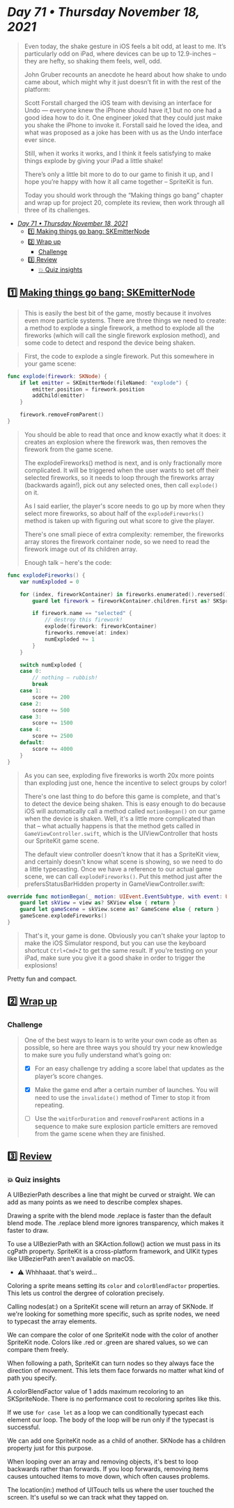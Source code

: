 # *Day 71 • Thursday November 18, 2021*

> Even today, the shake gesture in iOS feels a bit odd, at least to me. It’s particularly odd on iPad, where devices can be up to 12.9-inches – they are hefty, so shaking them feels, well, odd.
> 
> John Gruber recounts an anecdote he heard about how shake to undo came about, which might why it just doesn’t fit in with the rest of the platform:
> 
> Scott Forstall charged the iOS team with devising an interface for Undo — everyone knew the iPhone should have it,1 but no one had a good idea how to do it. One engineer joked that they could just make you shake the iPhone to invoke it. Forstall said he loved the idea, and what was proposed as a joke has been with us as the Undo interface ever since.
> 
> Still, when it works it works, and I think it feels satisfying to make things explode by giving your iPad a little shake!
> 
> There’s only a little bit more to do to our game to finish it up, and I hope you’re happy with how it all came together – SpriteKit is fun.
> 
> Today you should work through the “Making things go bang” chapter and wrap up for project 20, complete its review, then work through all three of its challenges.

- [*Day 71 • Thursday November 18, 2021*](#day-71--thursday-november-18-2021)
  - [:one:  Making things go bang: SKEmitterNode](#one--making-things-go-bang-skemitternode)
  - [:two:  Wrap up](#two--wrap-up)
    - [Challenge](#challenge)
  - [:three:  Review](#three--review)
    - [:boom: Quiz insights](#boom-quiz-insights)

## :one:  [Making things go bang: SKEmitterNode](https://www.hackingwithswift.com/read/20/4/making-things-go-bang-skemitternode) 

> This is easily the best bit of the game, mostly because it involves even more particle systems. There are three things we need to create: a method to explode a single firework, a method to explode all the fireworks (which will call the single firework explosion method), and some code to detect and respond the device being shaken.

> First, the code to explode a single firework. Put this somewhere in your game scene:

```swift
func explode(firework: SKNode) {
    if let emitter = SKEmitterNode(fileNamed: "explode") {
        emitter.position = firework.position
        addChild(emitter)
    }

    firework.removeFromParent()
}
```

> You should be able to read that once and know exactly what it does: it creates an explosion where the firework was, then removes the firework from the game scene.
> 
> The explodeFireworks() method is next, and is only fractionally more complicated. It will be triggered when the user wants to set off their selected fireworks, so it needs to loop through the fireworks array (backwards again!), pick out any selected ones, then call `explode()` on it.
> 
> As I said earlier, the player's score needs to go up by more when they select more fireworks, so about half of the `explodeFireworks()` method is taken up with figuring out what score to give the player.
> 
> There's one small piece of extra complexity: remember, the fireworks array stores the firework container node, so we need to read the firework image out of its children array.
> 
> Enough talk – here's the code:

```swift
func explodeFireworks() {
    var numExploded = 0

    for (index, fireworkContainer) in fireworks.enumerated().reversed() {
        guard let firework = fireworkContainer.children.first as? SKSpriteNode else { continue }

        if firework.name == "selected" {
            // destroy this firework!
            explode(firework: fireworkContainer)
            fireworks.remove(at: index)
            numExploded += 1
        }
    }

    switch numExploded {
    case 0:
        // nothing – rubbish!
        break
    case 1:
        score += 200
    case 2:
        score += 500
    case 3:
        score += 1500
    case 4:
        score += 2500
    default:
        score += 4000
    }
}
```

> As you can see, exploding five fireworks is worth 20x more points than exploding just one, hence the incentive to select groups by color!
> 
> There's one last thing to do before this game is complete, and that's to detect the device being shaken. This is easy enough to do because iOS will automatically call a method called `motionBegan()` on our game when the device is shaken. Well, it's a little more complicated than that – what actually happens is that the method gets called in `GameViewController.swift`, which is the UIViewController that hosts our SpriteKit game scene.
> 
> The default view controller doesn't know that it has a SpriteKit view, and certainly doesn't know what scene is showing, so we need to do a little typecasting. Once we have a reference to our actual game scene, we can call `explodeFireworks()`. Put this method just after the prefersStatusBarHidden property in GameViewController.swift:

```swift
override func motionBegan(_ motion: UIEvent.EventSubtype, with event: UIEvent?) {
    guard let skView = view as? SKView else { return }
    guard let gameScene = skView.scene as? GameScene else { return }
    gameScene.explodeFireworks()
}
```
> That's it, your game is done. Obviously you can't shake your laptop to make the iOS Simulator respond, but you can use the keyboard shortcut `Ctrl+Cmd+Z` to get the same result. If you're testing on your iPad, make sure you give it a good shake in order to trigger the explosions!

Pretty fun and compact.

## :two:  [Wrap up](https://www.hackingwithswift.com/read/20/5/wrap-up) 

### Challenge

>One of the best ways to learn is to write your own code as often as possible, so here are three ways you should try your new knowledge to make sure you fully understand what’s going on:
>
>   - [x]  For an easy challenge try adding a score label that updates as the player’s score changes.
>
>   - [x]  Make the game end after a certain number of launches. You will need to use the `invalidate()` method of Timer to stop it from repeating.
>
>   - [ ]  Use the `waitForDuration` and `removeFromParent` actions in a sequence to make sure explosion particle emitters are removed from the game scene when they are finished.

## :three:  [Review](https://www.hackingwithswift.com/review/hws/project-20-fireworks-night) 

### :boom: Quiz insights

A UIBezierPath describes a line that might be curved or straight.
We can add as many points as we need to describe complex shapes.

 Drawing a sprite with the blend mode .replace is faster than the default blend mode.
The .replace blend more ignores transparency, which makes it faster to draw.

To use a UIBezierPath with an SKAction.follow() action we must pass in its cgPath property.
SpriteKit is a cross-platform framework, and UIKit types like UIBezierPath aren't available on macOS.
* :warning: Whhhaaat. that's weird...

Coloring a sprite means setting its `color` and `colorBlendFactor` properties.
This lets us control the dergree of coloration precisely.

Calling nodes(at:) on a SpriteKit scene will return an array of SKNode.
If we're looking for something more specific, such as sprite nodes, we need to typecast the array elements.

We can compare the color of one SpriteKit node with the color of another SpriteKit node.
Colors like .red or .green are shared values, so we can compare them freely.

When following a path, SpriteKit can turn nodes so they always face the direction of movement.
This lets them face forwards no matter what kind of path you specify.

A colorBlendFactor value of 1 adds maximum recoloring to an SKSpriteNode.
There is no performance cost to recoloring sprites like this.

If we use `for case let` as a loop we can conditionally typecast each element our loop.
The body of the loop will be run only if the typecast is successful.

We can add one SpriteKit node as a child of another.
SKNode has a children property just for this purpose.

When looping over an array and removing objects, it's best to loop backwards rather than forwards.
If you loop forwards, removing items causes untouched items to move down, which often causes problems. 

The location(in:) method of UITouch tells us where the user touched the screen.
It's useful so we can track what they tapped on.